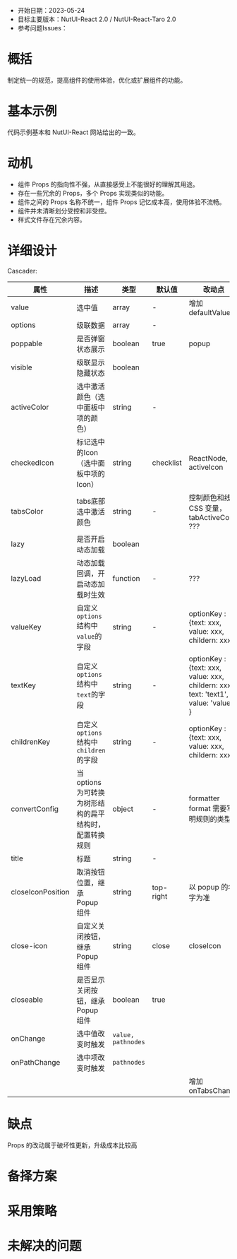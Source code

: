 - 开始日期：2023-05-24
- 目标主要版本：NutUI-React 2.0 / NutUI-React-Taro 2.0
- 参考问题Issues：

# 概括

制定统一的规范，提高组件的使用体验，优化或扩展组件的功能。


# 基本示例

代码示例基本和 NutUI-React 网站给出的一致。


# 动机

- 组件 Props 的指向性不强，从直接感受上不能很好的理解其用途。
- 存在一些冗余的 Props，多个 Props 实现类似的功能。
- 组件之间的 Props 名称不统一，组件 Props 记忆成本高，使用体验不流畅。
- 组件并未清晰划分受控和非受控。
- 样式文件存在冗余内容。


# 详细设计


Cascader:

| 属性 | 描述 | 类型 | 默认值 | 改动点 |
| --- | --- | --- | --- | --- |
| value | 选中值 | array | - | 增加 defaultValue |
| options | 级联数据 | array | - |  |
| poppable | 是否弹窗状态展示 | boolean | true | popup |
| visible | 级联显示隐藏状态 | boolean |  |  |
| activeColor | 选中激活颜色（选中面板中项的颜色） | string | - |  |
| checkedIcon | 标记选中的Icon（选中面板中项的Icon） | string | checklist | ReactNode, activeIcon |
| tabsColor | tabs底部选中激活颜色 | string | - | 控制颜色和线  CSS 变量，tabActiveColor ??? |
| lazy | 是否开启动态加载 | boolean |  |  |
| lazyLoad | 动态加载回调，开启动态加载时生效 | function | - | ??? |
| valueKey | 自定义`options`结构中`value`的字段 | string | - | optionKey : {text: xxx, value: xxx, childern: xxx} |
| textKey | 自定义`options`结构中`text`的字段 | string | - | optionKey : {text: xxx, value: xxx, childern: xxx}  {  text: 'text1',  value: 'value6'  } |
| childrenKey | 自定义`options`结构中`children`的字段 | string | - | optionKey : {text: xxx, value: xxx, childern: xxx} |
| convertConfig | 当options为可转换为树形结构的扁平结构时，配置转换规则 | object | - | formatter  format  需要写明规则的类型 |
| title | 标题 | string | - |  |
| closeIconPosition | 取消按钮位置，继承 Popup 组件 | string | top-right | 以 popup 的名字为准 |
| close-icon | 自定义关闭按钮，继承 Popup 组件 | string | close | closeIcon |
| closeable | 是否显示关闭按钮，继承 Popup 组件 | boolean | true |  |
| onChange | 选中值改变时触发 | `value, pathnodes` |  |  |
| onPathChange | 选中项改变时触发 | `pathnodes` |  |  |
|  |  |  |  | 增加 onTabsChange |


# 缺点

Props 的改动属于破坏性更新，升级成本比较高

# 备择方案


# 采用策略


# 未解决的问题

